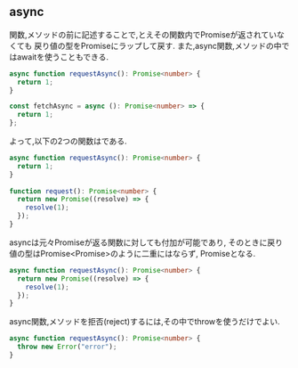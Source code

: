 ## async
関数,メソッドの前に記述することで,とえその関数内でPromiseが返されていなくても
戻り値の型をPromiseにラップして戻す.
また,async関数,メソッドの中ではawaitを使うこともできる.

```typescript
async function requestAsync(): Promise<number> {
  return 1;
}
```
 
```typescript
const fetchAsync = async (): Promise<number> => {
  return 1;
};
```

よって,以下の2つの関数はである.
```typescript
async function requestAsync(): Promise<number> {
  return 1;
}
 
function request(): Promise<number> {
  return new Promise((resolve) => {
    resolve(1);
  });
}
```

asyncは元々Promiseが返る関数に対しても付加が可能であり,
そのときに戻り値の型はPromise<Promise<T>>のように二重にはならず,
Promise<T>となる.
```typescript
async function requestAsync(): Promise<number> {
  return new Promise((resolve) => {
    resolve(1);
  });
}
```

async関数,メソッドを拒否(reject)するには,その中でthrowを使うだけでよい.
```typescript
async function requestAsync(): Promise<number> {
  throw new Error("error");
}
```
